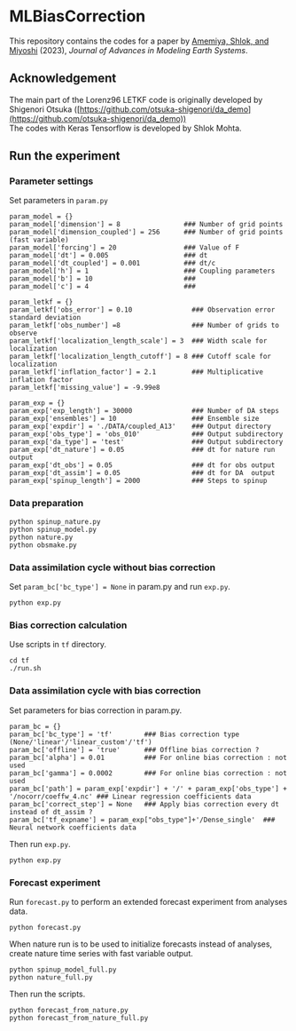 # MLBiasCorrection

This repository contains the codes for a paper by [Amemiya, Shlok, and Miyoshi](https://doi.org/10.1029/2022MS003164) (2023), *Journal of Advances in Modeling Earth Systems*.

## Acknowledgement
The main part of the Lorenz96 LETKF code is originally developed by Shigenori Otsuka ([https://github.com/otsuka-shigenori/da_demo](https://github.com/otsuka-shigenori/da_demo))  
The codes with Keras Tensorflow is developed by Shlok Mohta. 

## Run the experiment 

### Parameter settings 

Set parameters in `param.py`
```
param_model = {} 
param_model['dimension'] = 8                ### Number of grid points
param_model['dimension_coupled'] = 256      ### Number of grid points (fast variable)
param_model['forcing'] = 20                 ### Value of F 
param_model['dt'] = 0.005                   ### dt
param_model['dt_coupled'] = 0.001           ### dt/c
param_model['h'] = 1                        ### Coupling parameters
param_model['b'] = 10                       ###
param_model['c'] = 4                        ###

param_letkf = {}
param_letkf['obs_error'] = 0.10               ### Observation error standard deviation
param_letkf['obs_number'] =8                  ### Number of grids to observe
param_letkf['localization_length_scale'] = 3  ### Width scale for localization
param_letkf['localization_length_cutoff'] = 8 ### Cutoff scale for localization  
param_letkf['inflation_factor'] = 2.1         ### Multiplicative inflation factor
param_letkf['missing_value'] = -9.99e8

param_exp = {}
param_exp['exp_length'] = 30000               ### Number of DA steps
param_exp['ensembles'] = 10                   ### Ensemble size
param_exp['expdir'] = './DATA/coupled_A13'    ### Output directory
param_exp['obs_type'] = 'obs_010'             ### Output subdirectory
param_exp['da_type'] = 'test'                 ### Output subdirectory
param_exp['dt_nature'] = 0.05                 ### dt for nature run output
param_exp['dt_obs'] = 0.05                    ### dt for obs output
param_exp['dt_assim'] = 0.05                  ### dt for DA  output
param_exp['spinup_length'] = 2000             ### Steps to spinup

```

### Data preparation

```
python spinup_nature.py 
python spinup_model.py 
python nature.py 
python obsmake.py 
```

### Data assimilation cycle without bias correction

Set `param_bc['bc_type'] = None` in param.py and run `exp.py`. 
```
python exp.py
```

### Bias correction calculation

Use scripts in `tf` directory. 
 ```
cd tf
./run.sh

```

### Data assimilation cycle with bias correction

Set parameters for bias correction in param.py. 
```
param_bc = {}
param_bc['bc_type'] = 'tf'        ### Bias correction type (None/'linear'/'linear_custom'/'tf')
param_bc['offline'] = 'true'      ### Offline bias correction ?
param_bc['alpha'] = 0.01          ### For online bias correction : not used 
param_bc['gamma'] = 0.0002        ### For online bias correction : not used
param_bc['path'] = param_exp['expdir'] + '/' + param_exp['obs_type'] + '/nocorr/coeffw_4.nc' ### Linear regression coefficients data
param_bc['correct_step'] = None   ### Apply bias correction every dt instead of dt_assim ? 
param_bc['tf_expname'] = param_exp["obs_type"]+'/Dense_single'  ### Neural network coefficients data

```
Then run `exp.py`.
```
python exp.py
```

### Forecast experiment

Run `forecast.py` to perform an extended forecast experiment from analyses data.

```
python forecast.py
```

When nature run is to be used to initialize forecasts instead of analyses, create nature time series with fast variable output.

```
python spinup_model_full.py
python nature_full.py
```

Then run the scripts.

```
python forecast_from_nature.py
python forecast_from_nature_full.py
```

